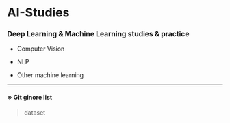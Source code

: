 # AI-Studies
### Deep Learning &amp; Machine Learning studies &amp; practice
* Computer Vision

* NLP

* Other machine learning   
     
---------------------------------
   
#### ※ Git ginore list
> dataset
